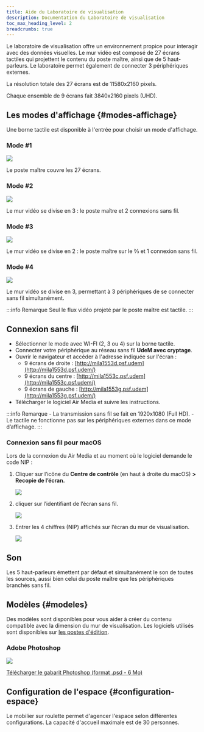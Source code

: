 ```yaml
---
title: Aide du Laboratoire de visualisation
description: Documentation du Laboratoire de visualisation
toc_max_heading_level: 2
breadcrumbs: true
---
```


Le laboratoire de visualisation offre un environnement propice pour interagir avec des données visuelles. Le mur vidéo est composé de 27 écrans tactiles qui projettent le contenu du poste maître, ainsi que de 5 haut-parleurs. Le laboratoire permet également de connecter 3 périphériques externes.

La résolution totale des 27 écrans est de 11580x2160 pixels.

Chaque ensemble de 9 écrans fait 3840x2160 pixels (UHD).

## Les modes d'affichage {#modes-affichage}

Une borne tactile est disponible à l'entrée pour choisir un mode d'affichage.

### Mode #1

![](/img/docs/labovisu-mode1.webp)

Le poste maître couvre les 27 écrans.

### Mode #2

![](/img/docs/labovisu-mode2.webp)

Le mur vidéo se divise en 3 : le poste maître et 2 connexions sans fil.

### Mode #3

![](/img/docs/labovisu-mode3.webp)

Le mur vidéo se divise en 2 : le poste maître sur le ⅔ et 1 connexion sans fil.

### Mode #4

![](/img/docs/labovisu-mode4.webp)

Le mur vidéo se divise en 3, permettant à 3 périphériques de se connecter sans fil simultanément.

:::info Remarque
Seul le flux vidéo projeté par le poste maître est tactile.
:::

## Connexion sans fil

- Sélectionner le mode avec WI-FI (2, 3 ou 4) sur la borne tactile.
- Connecter votre périphérique au réseau sans fil **UdeM avec cryptage**.
- Ouvrir le navigateur et accéder à l'adresse indiquée sur l'écran :
    - 9 écrans de droite : [http://mila1553d.psf.udem](http://mila1553d.psf.udem/)
    - 9 écrans du centre : [http://mila1553c.psf.udem](http://mila1553c.psf.udem/)
    - 9 écrans de gauche : [http://mila1553g.psf.udem](http://mila1553g.psf.udem/)
- Télécharger le logiciel Air Media et suivre les instructions.

:::info Remarque
    - La transmission sans fil se fait en 1920x1080 (Full HD).
    - Le tactile ne fonctionne pas sur les périphériques externes dans ce mode d’affichage.
:::

### Connexion sans fil pour macOS

Lors de la connexion du Air Media et au moment où le logiciel demande le code NIP :

1. Cliquer sur l’icône du **Centre de contrôle** (en haut à droite du macOS) **> Recopie de l’écran.** 
    
    ![](/img/docs/labovisu-wifi1.webp)
    

1. cliquer sur l’identifiant de l’écran sans fil.
    
    ![](/img/docs/labovisu-wifi2.webp)
    
2. Entrer les 4 chiffres (NIP) affichés sur l’écran du mur de visualisation. 
    
    ![](/img/docs/labovisu-wifi3.webp)
    

## Son

Les 5 haut-parleurs émettent par défaut et simultanément le son de toutes les sources, aussi bien celui du poste maître que les périphériques branchés sans fil. 

## Modèles {#modeles}

Des modèles sont disponibles pour vous aider à créer du contenu compatible avec la dimension du mur de visualisation. Les logiciels utilisés sont disponibles sur [les postes d'édition](../../medias/postes-edition.md).

### Adobe Photoshop

![](/img/docs/labovisu-photoshop.webp)

[Télécharger le gabarit Photoshop (format .psd - 6 Mo)](/files/gabarit-lv.psd)

## Configuration de l'espace {#configuration-espace}

Le mobilier sur roulette permet d'agencer l'espace selon différentes configurations. La capacité d'accueil maximale est de 30 personnes.